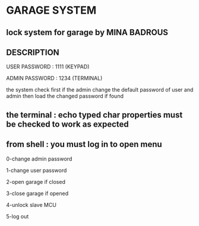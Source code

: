 # GARAGE SYSTEM
lock system for garage
by MINA BADROUS
---------------------------------------------------------------------------------------------------
DESCRIPTION
-----------
USER PASSWORD  : 1111 (KEYPAD) 

ADMIN PASSWORD : 1234 (TERMINAL)

the system check first if the admin change the default password of user and admin then load the changed password if found 

the terminal : echo typed char properties must be checked to work as expected
----------------------
from shell : you must log in to open menu
--------------------------
0-change admin password

1-change user password

2-open garage if closed

3-close garage if opened

4-unlock slave MCU

5-log out

